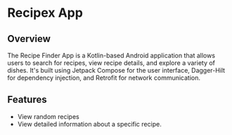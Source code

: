 # Recipex App

## Overview

The Recipe Finder App is a Kotlin-based Android application that allows users to search for recipes, view recipe details, and explore a variety of dishes. It's built using Jetpack Compose for the user interface, Dagger-Hilt for dependency injection, and Retrofit for network communication.

## Features

- View random recipes
- View detailed information about a specific recipe.
